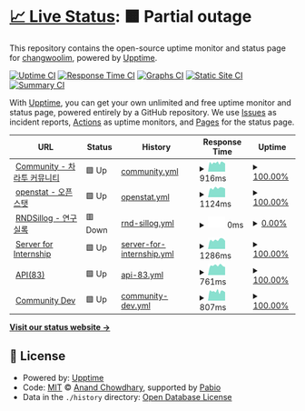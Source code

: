 # [📈 Live Status](https://ChangwooLim.github.io/zarathu-uptime-monitor): <!--live status--> **🟧 Partial outage**

This repository contains the open-source uptime monitor and status page for [changwoolim](https://ChangwooLim.github.io/zarathu-uptime-monitor), powered by [Upptime](https://github.com/upptime/upptime).

[![Uptime CI](https://github.com/ChangwooLim/zarathu-uptime-monitor/workflows/Uptime%20CI/badge.svg)](https://github.com/ChangwooLim/zarathu-uptime-monitor/actions?query=workflow%3A%22Uptime+CI%22)
[![Response Time CI](https://github.com/ChangwooLim/zarathu-uptime-monitor/workflows/Response%20Time%20CI/badge.svg)](https://github.com/ChangwooLim/zarathu-uptime-monitor/actions?query=workflow%3A%22Response+Time+CI%22)
[![Graphs CI](https://github.com/ChangwooLim/zarathu-uptime-monitor/workflows/Graphs%20CI/badge.svg)](https://github.com/ChangwooLim/zarathu-uptime-monitor/actions?query=workflow%3A%22Graphs+CI%22)
[![Static Site CI](https://github.com/ChangwooLim/zarathu-uptime-monitor/workflows/Static%20Site%20CI/badge.svg)](https://github.com/ChangwooLim/zarathu-uptime-monitor/actions?query=workflow%3A%22Static+Site+CI%22)
[![Summary CI](https://github.com/ChangwooLim/zarathu-uptime-monitor/workflows/Summary%20CI/badge.svg)](https://github.com/ChangwooLim/zarathu-uptime-monitor/actions?query=workflow%3A%22Summary+CI%22)

With [Upptime](https://upptime.js.org), you can get your own unlimited and free uptime monitor and status page, powered entirely by a GitHub repository. We use [Issues](https://github.com/ChangwooLim/zarathu-uptime-monitor/issues) as incident reports, [Actions](https://github.com/ChangwooLim/zarathu-uptime-monitor/actions) as uptime monitors, and [Pages](https://ChangwooLim.github.io/zarathu-uptime-monitor) for the status page.

<!--start: status pages-->
<!-- This summary is generated by Upptime (https://github.com/upptime/upptime) -->
<!-- Do not edit this manually, your changes will be overwritten -->
<!-- prettier-ignore -->
| URL | Status | History | Response Time | Uptime |
| --- | ------ | ------- | ------------- | ------ |
| <img alt="" src="https://icons.duckduckgo.com/ip3/community.zarathu.com.ico" height="13"> [Community - 차라투 커뮤니티](https://community.zarathu.com) | 🟩 Up | [community.yml](https://github.com/ChangwooLim/zarathu-uptime-monitor/commits/HEAD/history/community.yml) | <details><summary><img alt="Response time graph" src="./graphs/community/response-time-week.png" height="20"> 916ms</summary><br><a href="https://servicestatus.zarathu.com/history/community"><img alt="Response time 975" src="https://img.shields.io/endpoint?url=https%3A%2F%2Fraw.githubusercontent.com%2FChangwooLim%2Fzarathu-uptime-monitor%2FHEAD%2Fapi%2Fcommunity%2Fresponse-time.json"></a><br><a href="https://servicestatus.zarathu.com/history/community"><img alt="24-hour response time 997" src="https://img.shields.io/endpoint?url=https%3A%2F%2Fraw.githubusercontent.com%2FChangwooLim%2Fzarathu-uptime-monitor%2FHEAD%2Fapi%2Fcommunity%2Fresponse-time-day.json"></a><br><a href="https://servicestatus.zarathu.com/history/community"><img alt="7-day response time 916" src="https://img.shields.io/endpoint?url=https%3A%2F%2Fraw.githubusercontent.com%2FChangwooLim%2Fzarathu-uptime-monitor%2FHEAD%2Fapi%2Fcommunity%2Fresponse-time-week.json"></a><br><a href="https://servicestatus.zarathu.com/history/community"><img alt="30-day response time 929" src="https://img.shields.io/endpoint?url=https%3A%2F%2Fraw.githubusercontent.com%2FChangwooLim%2Fzarathu-uptime-monitor%2FHEAD%2Fapi%2Fcommunity%2Fresponse-time-month.json"></a><br><a href="https://servicestatus.zarathu.com/history/community"><img alt="1-year response time 979" src="https://img.shields.io/endpoint?url=https%3A%2F%2Fraw.githubusercontent.com%2FChangwooLim%2Fzarathu-uptime-monitor%2FHEAD%2Fapi%2Fcommunity%2Fresponse-time-year.json"></a></details> | <details><summary><a href="https://servicestatus.zarathu.com/history/community">100.00%</a></summary><a href="https://servicestatus.zarathu.com/history/community"><img alt="All-time uptime 99.93%" src="https://img.shields.io/endpoint?url=https%3A%2F%2Fraw.githubusercontent.com%2FChangwooLim%2Fzarathu-uptime-monitor%2FHEAD%2Fapi%2Fcommunity%2Fuptime.json"></a><br><a href="https://servicestatus.zarathu.com/history/community"><img alt="24-hour uptime 100.00%" src="https://img.shields.io/endpoint?url=https%3A%2F%2Fraw.githubusercontent.com%2FChangwooLim%2Fzarathu-uptime-monitor%2FHEAD%2Fapi%2Fcommunity%2Fuptime-day.json"></a><br><a href="https://servicestatus.zarathu.com/history/community"><img alt="7-day uptime 100.00%" src="https://img.shields.io/endpoint?url=https%3A%2F%2Fraw.githubusercontent.com%2FChangwooLim%2Fzarathu-uptime-monitor%2FHEAD%2Fapi%2Fcommunity%2Fuptime-week.json"></a><br><a href="https://servicestatus.zarathu.com/history/community"><img alt="30-day uptime 100.00%" src="https://img.shields.io/endpoint?url=https%3A%2F%2Fraw.githubusercontent.com%2FChangwooLim%2Fzarathu-uptime-monitor%2FHEAD%2Fapi%2Fcommunity%2Fuptime-month.json"></a><br><a href="https://servicestatus.zarathu.com/history/community"><img alt="1-year uptime 99.92%" src="https://img.shields.io/endpoint?url=https%3A%2F%2Fraw.githubusercontent.com%2FChangwooLim%2Fzarathu-uptime-monitor%2FHEAD%2Fapi%2Fcommunity%2Fuptime-year.json"></a></details>
| <img alt="" src="https://icons.duckduckgo.com/ip3/openstat.ai.ico" height="13"> [openstat - 오픈스탯](https://openstat.ai) | 🟩 Up | [openstat.yml](https://github.com/ChangwooLim/zarathu-uptime-monitor/commits/HEAD/history/openstat.yml) | <details><summary><img alt="Response time graph" src="./graphs/openstat/response-time-week.png" height="20"> 1124ms</summary><br><a href="https://servicestatus.zarathu.com/history/openstat"><img alt="Response time 1144" src="https://img.shields.io/endpoint?url=https%3A%2F%2Fraw.githubusercontent.com%2FChangwooLim%2Fzarathu-uptime-monitor%2FHEAD%2Fapi%2Fopenstat%2Fresponse-time.json"></a><br><a href="https://servicestatus.zarathu.com/history/openstat"><img alt="24-hour response time 1210" src="https://img.shields.io/endpoint?url=https%3A%2F%2Fraw.githubusercontent.com%2FChangwooLim%2Fzarathu-uptime-monitor%2FHEAD%2Fapi%2Fopenstat%2Fresponse-time-day.json"></a><br><a href="https://servicestatus.zarathu.com/history/openstat"><img alt="7-day response time 1124" src="https://img.shields.io/endpoint?url=https%3A%2F%2Fraw.githubusercontent.com%2FChangwooLim%2Fzarathu-uptime-monitor%2FHEAD%2Fapi%2Fopenstat%2Fresponse-time-week.json"></a><br><a href="https://servicestatus.zarathu.com/history/openstat"><img alt="30-day response time 1147" src="https://img.shields.io/endpoint?url=https%3A%2F%2Fraw.githubusercontent.com%2FChangwooLim%2Fzarathu-uptime-monitor%2FHEAD%2Fapi%2Fopenstat%2Fresponse-time-month.json"></a><br><a href="https://servicestatus.zarathu.com/history/openstat"><img alt="1-year response time 1145" src="https://img.shields.io/endpoint?url=https%3A%2F%2Fraw.githubusercontent.com%2FChangwooLim%2Fzarathu-uptime-monitor%2FHEAD%2Fapi%2Fopenstat%2Fresponse-time-year.json"></a></details> | <details><summary><a href="https://servicestatus.zarathu.com/history/openstat">100.00%</a></summary><a href="https://servicestatus.zarathu.com/history/openstat"><img alt="All-time uptime 99.95%" src="https://img.shields.io/endpoint?url=https%3A%2F%2Fraw.githubusercontent.com%2FChangwooLim%2Fzarathu-uptime-monitor%2FHEAD%2Fapi%2Fopenstat%2Fuptime.json"></a><br><a href="https://servicestatus.zarathu.com/history/openstat"><img alt="24-hour uptime 100.00%" src="https://img.shields.io/endpoint?url=https%3A%2F%2Fraw.githubusercontent.com%2FChangwooLim%2Fzarathu-uptime-monitor%2FHEAD%2Fapi%2Fopenstat%2Fuptime-day.json"></a><br><a href="https://servicestatus.zarathu.com/history/openstat"><img alt="7-day uptime 100.00%" src="https://img.shields.io/endpoint?url=https%3A%2F%2Fraw.githubusercontent.com%2FChangwooLim%2Fzarathu-uptime-monitor%2FHEAD%2Fapi%2Fopenstat%2Fuptime-week.json"></a><br><a href="https://servicestatus.zarathu.com/history/openstat"><img alt="30-day uptime 100.00%" src="https://img.shields.io/endpoint?url=https%3A%2F%2Fraw.githubusercontent.com%2FChangwooLim%2Fzarathu-uptime-monitor%2FHEAD%2Fapi%2Fopenstat%2Fuptime-month.json"></a><br><a href="https://servicestatus.zarathu.com/history/openstat"><img alt="1-year uptime 99.94%" src="https://img.shields.io/endpoint?url=https%3A%2F%2Fraw.githubusercontent.com%2FChangwooLim%2Fzarathu-uptime-monitor%2FHEAD%2Fapi%2Fopenstat%2Fuptime-year.json"></a></details>
| <img alt="" src="https://icons.duckduckgo.com/ip3/rndsillog.com.ico" height="13"> [RNDSillog - 연구실록](https://rndsillog.com) | 🟥 Down | [rnd-sillog.yml](https://github.com/ChangwooLim/zarathu-uptime-monitor/commits/HEAD/history/rnd-sillog.yml) | <details><summary><img alt="Response time graph" src="./graphs/rnd-sillog/response-time-week.png" height="20"> 0ms</summary><br><a href="https://servicestatus.zarathu.com/history/rnd-sillog"><img alt="Response time 1176" src="https://img.shields.io/endpoint?url=https%3A%2F%2Fraw.githubusercontent.com%2FChangwooLim%2Fzarathu-uptime-monitor%2FHEAD%2Fapi%2Frnd-sillog%2Fresponse-time.json"></a><br><a href="https://servicestatus.zarathu.com/history/rnd-sillog"><img alt="24-hour response time 0" src="https://img.shields.io/endpoint?url=https%3A%2F%2Fraw.githubusercontent.com%2FChangwooLim%2Fzarathu-uptime-monitor%2FHEAD%2Fapi%2Frnd-sillog%2Fresponse-time-day.json"></a><br><a href="https://servicestatus.zarathu.com/history/rnd-sillog"><img alt="7-day response time 0" src="https://img.shields.io/endpoint?url=https%3A%2F%2Fraw.githubusercontent.com%2FChangwooLim%2Fzarathu-uptime-monitor%2FHEAD%2Fapi%2Frnd-sillog%2Fresponse-time-week.json"></a><br><a href="https://servicestatus.zarathu.com/history/rnd-sillog"><img alt="30-day response time 0" src="https://img.shields.io/endpoint?url=https%3A%2F%2Fraw.githubusercontent.com%2FChangwooLim%2Fzarathu-uptime-monitor%2FHEAD%2Fapi%2Frnd-sillog%2Fresponse-time-month.json"></a><br><a href="https://servicestatus.zarathu.com/history/rnd-sillog"><img alt="1-year response time 1178" src="https://img.shields.io/endpoint?url=https%3A%2F%2Fraw.githubusercontent.com%2FChangwooLim%2Fzarathu-uptime-monitor%2FHEAD%2Fapi%2Frnd-sillog%2Fresponse-time-year.json"></a></details> | <details><summary><a href="https://servicestatus.zarathu.com/history/rnd-sillog">0.00%</a></summary><a href="https://servicestatus.zarathu.com/history/rnd-sillog"><img alt="All-time uptime 59.06%" src="https://img.shields.io/endpoint?url=https%3A%2F%2Fraw.githubusercontent.com%2FChangwooLim%2Fzarathu-uptime-monitor%2FHEAD%2Fapi%2Frnd-sillog%2Fuptime.json"></a><br><a href="https://servicestatus.zarathu.com/history/rnd-sillog"><img alt="24-hour uptime 0.00%" src="https://img.shields.io/endpoint?url=https%3A%2F%2Fraw.githubusercontent.com%2FChangwooLim%2Fzarathu-uptime-monitor%2FHEAD%2Fapi%2Frnd-sillog%2Fuptime-day.json"></a><br><a href="https://servicestatus.zarathu.com/history/rnd-sillog"><img alt="7-day uptime 0.00%" src="https://img.shields.io/endpoint?url=https%3A%2F%2Fraw.githubusercontent.com%2FChangwooLim%2Fzarathu-uptime-monitor%2FHEAD%2Fapi%2Frnd-sillog%2Fuptime-week.json"></a><br><a href="https://servicestatus.zarathu.com/history/rnd-sillog"><img alt="30-day uptime 1.38%" src="https://img.shields.io/endpoint?url=https%3A%2F%2Fraw.githubusercontent.com%2FChangwooLim%2Fzarathu-uptime-monitor%2FHEAD%2Fapi%2Frnd-sillog%2Fuptime-month.json"></a><br><a href="https://servicestatus.zarathu.com/history/rnd-sillog"><img alt="1-year uptime 55.77%" src="https://img.shields.io/endpoint?url=https%3A%2F%2Fraw.githubusercontent.com%2FChangwooLim%2Fzarathu-uptime-monitor%2FHEAD%2Fapi%2Frnd-sillog%2Fuptime-year.json"></a></details>
| <img alt="" src="https://icons.duckduckgo.com/ip3/intern.zarathu.com.ico" height="13"> [Server for Internship](https://intern.zarathu.com) | 🟩 Up | [server-for-internship.yml](https://github.com/ChangwooLim/zarathu-uptime-monitor/commits/HEAD/history/server-for-internship.yml) | <details><summary><img alt="Response time graph" src="./graphs/server-for-internship/response-time-week.png" height="20"> 1286ms</summary><br><a href="https://servicestatus.zarathu.com/history/server-for-internship"><img alt="Response time 1305" src="https://img.shields.io/endpoint?url=https%3A%2F%2Fraw.githubusercontent.com%2FChangwooLim%2Fzarathu-uptime-monitor%2FHEAD%2Fapi%2Fserver-for-internship%2Fresponse-time.json"></a><br><a href="https://servicestatus.zarathu.com/history/server-for-internship"><img alt="24-hour response time 1508" src="https://img.shields.io/endpoint?url=https%3A%2F%2Fraw.githubusercontent.com%2FChangwooLim%2Fzarathu-uptime-monitor%2FHEAD%2Fapi%2Fserver-for-internship%2Fresponse-time-day.json"></a><br><a href="https://servicestatus.zarathu.com/history/server-for-internship"><img alt="7-day response time 1286" src="https://img.shields.io/endpoint?url=https%3A%2F%2Fraw.githubusercontent.com%2FChangwooLim%2Fzarathu-uptime-monitor%2FHEAD%2Fapi%2Fserver-for-internship%2Fresponse-time-week.json"></a><br><a href="https://servicestatus.zarathu.com/history/server-for-internship"><img alt="30-day response time 1435" src="https://img.shields.io/endpoint?url=https%3A%2F%2Fraw.githubusercontent.com%2FChangwooLim%2Fzarathu-uptime-monitor%2FHEAD%2Fapi%2Fserver-for-internship%2Fresponse-time-month.json"></a><br><a href="https://servicestatus.zarathu.com/history/server-for-internship"><img alt="1-year response time 1309" src="https://img.shields.io/endpoint?url=https%3A%2F%2Fraw.githubusercontent.com%2FChangwooLim%2Fzarathu-uptime-monitor%2FHEAD%2Fapi%2Fserver-for-internship%2Fresponse-time-year.json"></a></details> | <details><summary><a href="https://servicestatus.zarathu.com/history/server-for-internship">100.00%</a></summary><a href="https://servicestatus.zarathu.com/history/server-for-internship"><img alt="All-time uptime 99.95%" src="https://img.shields.io/endpoint?url=https%3A%2F%2Fraw.githubusercontent.com%2FChangwooLim%2Fzarathu-uptime-monitor%2FHEAD%2Fapi%2Fserver-for-internship%2Fuptime.json"></a><br><a href="https://servicestatus.zarathu.com/history/server-for-internship"><img alt="24-hour uptime 100.00%" src="https://img.shields.io/endpoint?url=https%3A%2F%2Fraw.githubusercontent.com%2FChangwooLim%2Fzarathu-uptime-monitor%2FHEAD%2Fapi%2Fserver-for-internship%2Fuptime-day.json"></a><br><a href="https://servicestatus.zarathu.com/history/server-for-internship"><img alt="7-day uptime 100.00%" src="https://img.shields.io/endpoint?url=https%3A%2F%2Fraw.githubusercontent.com%2FChangwooLim%2Fzarathu-uptime-monitor%2FHEAD%2Fapi%2Fserver-for-internship%2Fuptime-week.json"></a><br><a href="https://servicestatus.zarathu.com/history/server-for-internship"><img alt="30-day uptime 100.00%" src="https://img.shields.io/endpoint?url=https%3A%2F%2Fraw.githubusercontent.com%2FChangwooLim%2Fzarathu-uptime-monitor%2FHEAD%2Fapi%2Fserver-for-internship%2Fuptime-month.json"></a><br><a href="https://servicestatus.zarathu.com/history/server-for-internship"><img alt="1-year uptime 99.94%" src="https://img.shields.io/endpoint?url=https%3A%2F%2Fraw.githubusercontent.com%2FChangwooLim%2Fzarathu-uptime-monitor%2FHEAD%2Fapi%2Fserver-for-internship%2Fuptime-year.json"></a></details>
| <img alt="" src="https://icons.duckduckgo.com/ip3/api2.zarathu.com.ico" height="13"> [API(83)](https://api2.zarathu.com) | 🟩 Up | [api-83.yml](https://github.com/ChangwooLim/zarathu-uptime-monitor/commits/HEAD/history/api-83.yml) | <details><summary><img alt="Response time graph" src="./graphs/api-83/response-time-week.png" height="20"> 761ms</summary><br><a href="https://servicestatus.zarathu.com/history/api-83"><img alt="Response time 743" src="https://img.shields.io/endpoint?url=https%3A%2F%2Fraw.githubusercontent.com%2FChangwooLim%2Fzarathu-uptime-monitor%2FHEAD%2Fapi%2Fapi-83%2Fresponse-time.json"></a><br><a href="https://servicestatus.zarathu.com/history/api-83"><img alt="24-hour response time 881" src="https://img.shields.io/endpoint?url=https%3A%2F%2Fraw.githubusercontent.com%2FChangwooLim%2Fzarathu-uptime-monitor%2FHEAD%2Fapi%2Fapi-83%2Fresponse-time-day.json"></a><br><a href="https://servicestatus.zarathu.com/history/api-83"><img alt="7-day response time 761" src="https://img.shields.io/endpoint?url=https%3A%2F%2Fraw.githubusercontent.com%2FChangwooLim%2Fzarathu-uptime-monitor%2FHEAD%2Fapi%2Fapi-83%2Fresponse-time-week.json"></a><br><a href="https://servicestatus.zarathu.com/history/api-83"><img alt="30-day response time 755" src="https://img.shields.io/endpoint?url=https%3A%2F%2Fraw.githubusercontent.com%2FChangwooLim%2Fzarathu-uptime-monitor%2FHEAD%2Fapi%2Fapi-83%2Fresponse-time-month.json"></a><br><a href="https://servicestatus.zarathu.com/history/api-83"><img alt="1-year response time 744" src="https://img.shields.io/endpoint?url=https%3A%2F%2Fraw.githubusercontent.com%2FChangwooLim%2Fzarathu-uptime-monitor%2FHEAD%2Fapi%2Fapi-83%2Fresponse-time-year.json"></a></details> | <details><summary><a href="https://servicestatus.zarathu.com/history/api-83">100.00%</a></summary><a href="https://servicestatus.zarathu.com/history/api-83"><img alt="All-time uptime 99.89%" src="https://img.shields.io/endpoint?url=https%3A%2F%2Fraw.githubusercontent.com%2FChangwooLim%2Fzarathu-uptime-monitor%2FHEAD%2Fapi%2Fapi-83%2Fuptime.json"></a><br><a href="https://servicestatus.zarathu.com/history/api-83"><img alt="24-hour uptime 100.00%" src="https://img.shields.io/endpoint?url=https%3A%2F%2Fraw.githubusercontent.com%2FChangwooLim%2Fzarathu-uptime-monitor%2FHEAD%2Fapi%2Fapi-83%2Fuptime-day.json"></a><br><a href="https://servicestatus.zarathu.com/history/api-83"><img alt="7-day uptime 100.00%" src="https://img.shields.io/endpoint?url=https%3A%2F%2Fraw.githubusercontent.com%2FChangwooLim%2Fzarathu-uptime-monitor%2FHEAD%2Fapi%2Fapi-83%2Fuptime-week.json"></a><br><a href="https://servicestatus.zarathu.com/history/api-83"><img alt="30-day uptime 100.00%" src="https://img.shields.io/endpoint?url=https%3A%2F%2Fraw.githubusercontent.com%2FChangwooLim%2Fzarathu-uptime-monitor%2FHEAD%2Fapi%2Fapi-83%2Fuptime-month.json"></a><br><a href="https://servicestatus.zarathu.com/history/api-83"><img alt="1-year uptime 99.95%" src="https://img.shields.io/endpoint?url=https%3A%2F%2Fraw.githubusercontent.com%2FChangwooLim%2Fzarathu-uptime-monitor%2FHEAD%2Fapi%2Fapi-83%2Fuptime-year.json"></a></details>
| <img alt="" src="https://icons.duckduckgo.com/ip3/community.dev.zarathu.com.ico" height="13"> [Community Dev](https://community.dev.zarathu.com/) | 🟩 Up | [community-dev.yml](https://github.com/ChangwooLim/zarathu-uptime-monitor/commits/HEAD/history/community-dev.yml) | <details><summary><img alt="Response time graph" src="./graphs/community-dev/response-time-week.png" height="20"> 807ms</summary><br><a href="https://servicestatus.zarathu.com/history/community-dev"><img alt="Response time 879" src="https://img.shields.io/endpoint?url=https%3A%2F%2Fraw.githubusercontent.com%2FChangwooLim%2Fzarathu-uptime-monitor%2FHEAD%2Fapi%2Fcommunity-dev%2Fresponse-time.json"></a><br><a href="https://servicestatus.zarathu.com/history/community-dev"><img alt="24-hour response time 930" src="https://img.shields.io/endpoint?url=https%3A%2F%2Fraw.githubusercontent.com%2FChangwooLim%2Fzarathu-uptime-monitor%2FHEAD%2Fapi%2Fcommunity-dev%2Fresponse-time-day.json"></a><br><a href="https://servicestatus.zarathu.com/history/community-dev"><img alt="7-day response time 807" src="https://img.shields.io/endpoint?url=https%3A%2F%2Fraw.githubusercontent.com%2FChangwooLim%2Fzarathu-uptime-monitor%2FHEAD%2Fapi%2Fcommunity-dev%2Fresponse-time-week.json"></a><br><a href="https://servicestatus.zarathu.com/history/community-dev"><img alt="30-day response time 823" src="https://img.shields.io/endpoint?url=https%3A%2F%2Fraw.githubusercontent.com%2FChangwooLim%2Fzarathu-uptime-monitor%2FHEAD%2Fapi%2Fcommunity-dev%2Fresponse-time-month.json"></a><br><a href="https://servicestatus.zarathu.com/history/community-dev"><img alt="1-year response time 887" src="https://img.shields.io/endpoint?url=https%3A%2F%2Fraw.githubusercontent.com%2FChangwooLim%2Fzarathu-uptime-monitor%2FHEAD%2Fapi%2Fcommunity-dev%2Fresponse-time-year.json"></a></details> | <details><summary><a href="https://servicestatus.zarathu.com/history/community-dev">100.00%</a></summary><a href="https://servicestatus.zarathu.com/history/community-dev"><img alt="All-time uptime 99.88%" src="https://img.shields.io/endpoint?url=https%3A%2F%2Fraw.githubusercontent.com%2FChangwooLim%2Fzarathu-uptime-monitor%2FHEAD%2Fapi%2Fcommunity-dev%2Fuptime.json"></a><br><a href="https://servicestatus.zarathu.com/history/community-dev"><img alt="24-hour uptime 100.00%" src="https://img.shields.io/endpoint?url=https%3A%2F%2Fraw.githubusercontent.com%2FChangwooLim%2Fzarathu-uptime-monitor%2FHEAD%2Fapi%2Fcommunity-dev%2Fuptime-day.json"></a><br><a href="https://servicestatus.zarathu.com/history/community-dev"><img alt="7-day uptime 100.00%" src="https://img.shields.io/endpoint?url=https%3A%2F%2Fraw.githubusercontent.com%2FChangwooLim%2Fzarathu-uptime-monitor%2FHEAD%2Fapi%2Fcommunity-dev%2Fuptime-week.json"></a><br><a href="https://servicestatus.zarathu.com/history/community-dev"><img alt="30-day uptime 100.00%" src="https://img.shields.io/endpoint?url=https%3A%2F%2Fraw.githubusercontent.com%2FChangwooLim%2Fzarathu-uptime-monitor%2FHEAD%2Fapi%2Fcommunity-dev%2Fuptime-month.json"></a><br><a href="https://servicestatus.zarathu.com/history/community-dev"><img alt="1-year uptime 99.87%" src="https://img.shields.io/endpoint?url=https%3A%2F%2Fraw.githubusercontent.com%2FChangwooLim%2Fzarathu-uptime-monitor%2FHEAD%2Fapi%2Fcommunity-dev%2Fuptime-year.json"></a></details>

<!--end: status pages-->

[**Visit our status website →**](https://ChangwooLim.github.io/zarathu-uptime-monitor)

## 📄 License

- Powered by: [Upptime](https://github.com/upptime/upptime)
- Code: [MIT](./LICENSE) © [Anand Chowdhary](https://anandchowdhary.com), supported by [Pabio](https://pabio.com)
- Data in the `./history` directory: [Open Database License](https://opendatacommons.org/licenses/odbl/1-0/)
